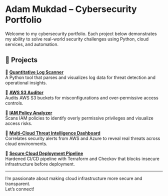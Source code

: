 # Adam Mukdad – Cybersecurity Portfolio

Welcome to my cybersecurity portfolio. Each project below demonstrates my ability to solve real-world security challenges using Python, cloud services, and automation.

## 🔧 Projects

🔹 [**Quantitative Log Scanner**](https://github.com/adammukdad/log-scanner-python)  
A Python tool that parses and visualizes log data for threat detection and operational insights.

🔹 [**AWS S3 Auditor**](https://github.com/adammukdad/aws-s3-auditor)  
Audits AWS S3 buckets for misconfigurations and over-permissive access controls.

🔹 [**IAM Policy Analyzer**](https://github.com/adammukdad/iam-policy-analyzer)  
Scans IAM policies to identify overly permissive privileges and visualize access risks.

🔹 [**Multi-Cloud Threat Intelligence Dashboard**](https://github.com/adammukdad/multi_cloud_threat_intelligence_dashboard)  
  Correlates security alerts from AWS and Azure to reveal real threats across cloud environments.

🔹 [**Secure Cloud Deployment Pipeline**](https://github.com/adammukdad/secure_cloud_deployment_pipeline_terraform)  
  Hardened CI/CD pipeline with Terraform and Checkov that blocks insecure infrastructure before deployment.

---

I’m passionate about making cloud infrastructure more secure and transparent.  
Let’s connect!
